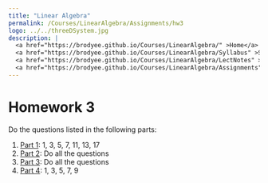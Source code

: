```yaml
---
title: "Linear Algebra"
permalink: /Courses/LinearAlgebra/Assignments/hw3
logo: ../../threeDSystem.jpg
description: |
  <a href="https://brodyee.github.io/Courses/LinearAlgebra/" >Home</a> <br />
  <a href="https://brodyee.github.io/Courses/LinearAlgebra/Syllabus" >Syllabus</a> <br />
  <a href="https://brodyee.github.io/Courses/LinearAlgebra/LectNotes" >Lecture Notes</a> <br />
  <a href="https://brodyee.github.io/Courses/LinearAlgebra/Assignments" >Assignments</a>
---
```


# Homework 3

Do the questions listed in the following parts:

1. [Part 1](https://brodyee.github.io/Courses/LinearAlgebra/HWs/hw3p1.pdf): 1, 3, 5, 7, 11, 13, 17
2. [Part 2](https://brodyee.github.io/Courses/LinearAlgebra/HWs/hw3part2.html): Do all the questions
3. [Part 3](https://brodyee.github.io/Courses/LinearAlgebra/HWs/hw3part3.html): Do all the questions
4. [Part 4](https://brodyee.github.io/Courses/LinearAlgebra/HWs/hw3p3.pdf): 1, 3, 5, 7, 9
